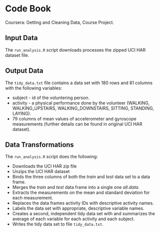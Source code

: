 # Code Book

Coursera: Getting and Cleaning Data, Course Project.

## Input Data

The `run_analysis.R` script downloads processes the zipped UCI HAR dataset file.

## Output Data

The `tidy_data.txt` file contains a data set with 180 rows and 81 columns with the following variables:

* subject - id of the voluntering person.
* activity - a physical performance done by the volunteer (WALKING, WALKING_UPSTAIRS, WALKING_DOWNSTAIRS, SITTING, STANDING, LAYING).
* 79 columns of mean values of accelerometer and gyroscope measurements (further details can be found in original UCI HAR dataset).

## Data Transformations

The `run_analysis.R` script does the following:

* Downloads the UCI HAR zip file
* Unzips the UCI HAR dataset
* Binds the three columns of both the _train_ and _test_ data set to a data frame.
* Merges the _train_ and _test_ data frame into a single one _all.data_.
* Extracts the measurements on the mean and standard deviation for each measurement.
* Replaces the data frames activity IDs with descriptive activity names.
* Labels the data set with appropriate, descriptive variable names.
* Creates a second, independent tidy data set with and summarizes the average of each variable for each activity and each subject.
* Writes the tidy data set to file `tidy_data.txt`.